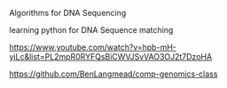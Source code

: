 Algorithms for DNA Sequencing

learning python for DNA Sequence matching

https://www.youtube.com/watch?v=hpb-mH-yjLc&list=PL2mpR0RYFQsBiCWVJSvVAO3OJ2t7DzoHA

https://github.com/BenLangmead/comp-genomics-class
